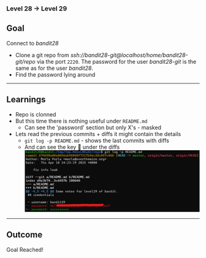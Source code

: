 ### Level 28 -> Level 29


**Goal**<br>
---
Connect to _bandit28_
- Clone a git repo from _ssh://bandit28-git@localhost/home/bandit28-git/repo_ via the port `2220`. The password for the user _bandit28-git_ is the same as for the user _bandit28_.
- Find the password lying around 

---
**Learnings**<br>
---
- Repo is clonned
- But this time there is nothing useful under `README.md`
    + Can see the 'password' section but only X's - masked
- Lets read the previous commits + diffs it might contain the details 
    + `git log -p README.md` - shows the last commits with diffs
    + And can see the key 🔑 under the diffs 
    ![alt text](image.png)

---
**Outcome**<br>
---
Goal Reached! <!-- Password to next level:: `qp30ex3VLz5MDG1n91YowTv4Q8l7CDZL` -->